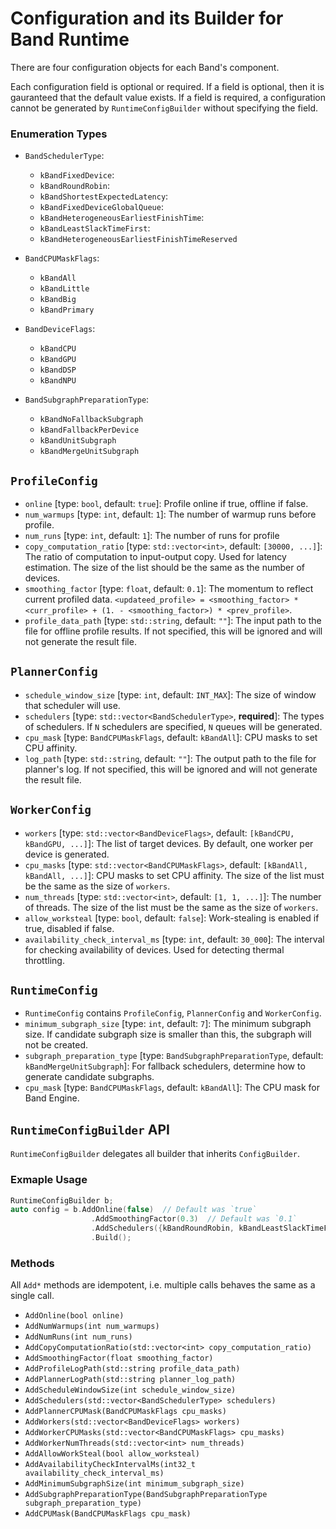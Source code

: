# Configuration and its Builder for Band Runtime

There are four configuration objects for each Band's component.

Each configuration field is optional or required. If a field is optional, then it is gauranteed that the default value exists. If a field is required, a configuration cannot be generated by `RuntimeConfigBuilder` without specifying the field.

### Enumeration Types
- `BandSchedulerType`:
  - `kBandFixedDevice`: 
  - `kBandRoundRobin`: 
  - `kBandShortestExpectedLatency`: 
  - `kBandFixedDeviceGlobalQueue`: 
  - `kBandHeterogeneousEarliestFinishTime`: 
  - `kBandLeastSlackTimeFirst`: 
  - `kBandHeterogeneousEarliestFinishTimeReserved`

- `BandCPUMaskFlags`: 
   - `kBandAll`
   - `kBandLittle`
   - `kBandBig`
   - `kBandPrimary`
  
- `BandDeviceFlags`: 
  - `kBandCPU`
  - `kBandGPU`
  - `kBandDSP`
  - `kBandNPU`

- `BandSubgraphPreparationType`: 
  - `kBandNoFallbackSubgraph`
  - `kBandFallbackPerDevice`
  - `kBandUnitSubgraph`
  - `kBandMergeUnitSubgraph`

## `ProfileConfig`
- `online` [type: `bool`, default: `true`]: Profile online if true, offline if false.
- `num_warmups` [type: `int`, default: `1`]: The number of warmup runs before profile.
- `num_runs` [type: `int`, default: `1`]: The number of runs for profile
- `copy_computation_ratio` [type: `std::vector<int>`, default: `[30000, ...]`]: The ratio of computation to input-output copy. Used for latency estimation. The size of the list should be the same as the number of devices.
- `smoothing_factor` [type: `float`, default: `0.1`]: The momentum to reflect current profiled data. `<updateed_profile> = <smoothing_factor> * <curr_profile> + (1. - <smoothing_factor>) * <prev_profile>`.
- `profile_data_path` [type: `std::string`, default: `""`]: The input path to the file for offline profile results. If not specified, this will be ignored and will not generate the result file. 

## `PlannerConfig`
- `schedule_window_size` [type: `int`, default: `INT_MAX`]: The size of window that scheduler will use.
- `schedulers` [type: `std::vector<BandSchedulerType>`, __required__]: The types of schedulers. If `N` schedulers are specified, `N` queues will be generated.
- `cpu_mask` [type: `BandCPUMaskFlags`, default: `kBandAll`]: CPU masks to set CPU affinity.
- `log_path` [type: `std::string`, default: `""`]: The output path to the file for planner's log. If not specified, this will be ignored and will not generate the result file. 

## `WorkerConfig`
- `workers` [type: `std::vector<BandDeviceFlags>`, default: `[kBandCPU, kBandGPU, ...]`]: The list of target devices. By default, one worker per device is generated.
- `cpu_masks` [type: `std::vector<BandCPUMaskFlags>`, default: `[kBandAll, kBandAll, ...]`]: CPU masks to set CPU affinity. The size of the list must be the same as the size of `workers`.
- `num_threads` [type: `std::vector<int>`, default: `[1, 1, ...]`]: The number of threads. The size of the list must be the same as the size of `workers`.
- `allow_worksteal` [type: `bool`, default: `false`]: Work-stealing is enabled if true, disabled if false.
- `availability_check_interval_ms` [type: `int`, default: `30_000`]: The interval for checking availability of devices. Used for detecting thermal throttling.

## `RuntimeConfig`
- `RuntimeConfig` contains `ProfileConfig`, `PlannerConfig` and `WorkerConfig`.
- `minimum_subgraph_size` [type: `int`, default: `7`]: The minimum subgraph size. If candidate subgraph size is smaller than this, the subgraph will not be created.
- `subgraph_preparation_type` [type: `BandSubgraphPreparationType`, default: `kBandMergeUnitSubgraph`]: For fallback schedulers, determine how to generate candidate subgraphs.
- `cpu_mask` [type: `BandCPUMaskFlags`, default: `kBandAll`]: The CPU mask for Band Engine.

## `RuntimeConfigBuilder` API
`RuntimeConfigBuilder` delegates all builder that inherits `ConfigBuilder`.

### Exmaple Usage
```c++
RuntimeConfigBuilder b;
auto config = b.AddOnline(false)  // Default was `true`
                  .AddSmoothingFactor(0.3)  // Default was `0.1`
                  .AddSchedulers({kBandRoundRobin, kBandLeastSlackTimeFirst})  // Required field.
                  .Build();
```
### Methods
All `Add*` methods are idempotent, i.e. multiple calls behaves the same as a single call.
- `AddOnline(bool online)`
- `AddNumWarmups(int num_warmups)`
- `AddNumRuns(int num_runs)`
- `AddCopyComputationRatio(std::vector<int> copy_computation_ratio)`
- `AddSmoothingFactor(float smoothing_factor)`
- `AddProfileLogPath(std::string profile_data_path)`
- `AddPlannerLogPath(std::string planner_log_path)`
- `AddScheduleWindowSize(int schedule_window_size)`
- `AddSchedulers(std::vector<BandSchedulerType> schedulers)`
- `AddPlannerCPUMask(BandCPUMaskFlags cpu_masks)`
- `AddWorkers(std::vector<BandDeviceFlags> workers)`
- `AddWorkerCPUMasks(std::vector<BandCPUMaskFlags> cpu_masks)`
- `AddWorkerNumThreads(std::vector<int> num_threads)`
- `AddAllowWorkSteal(bool allow_worksteal)`
- `AddAvailabilityCheckIntervalMs(int32_t availability_check_interval_ms)`
- `AddMinimumSubgraphSize(int minimum_subgraph_size)`
- `AddSubgraphPreparationType(BandSubgraphPreparationType subgraph_preparation_type)`
- `AddCPUMask(BandCPUMaskFlags cpu_mask)`